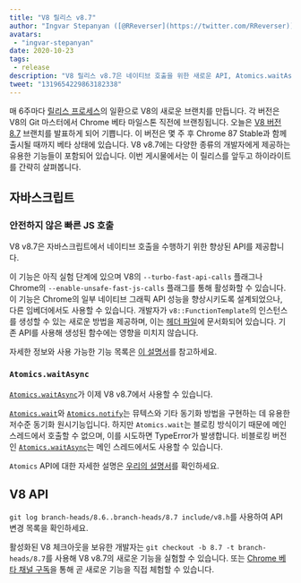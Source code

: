 ```yaml
---
title: "V8 릴리스 v8.7"
author: "Ingvar Stepanyan ([@RReverser](https://twitter.com/RReverser)), V8 담당자"
avatars:
 - "ingvar-stepanyan"
date: 2020-10-23
tags:
 - release
description: "V8 릴리스 v8.7은 네이티브 호출을 위한 새로운 API, Atomics.waitAsync, 버그 수정 및 성능 개선을 제공합니다."
tweet: "1319654229863182338"
---
```

매 6주마다 [릴리스 프로세스](https://v8.dev/docs/release-process)의 일환으로 V8의 새로운 브랜치를 만듭니다. 각 버전은 V8의 Git 마스터에서 Chrome 베타 마일스톤 직전에 브랜칭됩니다. 오늘은 [V8 버전 8.7](https://chromium.googlesource.com/v8/v8.git/+log/branch-heads/8.7) 브랜치를 발표하게 되어 기쁩니다. 이 버전은 몇 주 후 Chrome 87 Stable과 함께 출시될 때까지 베타 상태에 있습니다. V8 v8.7에는 다양한 종류의 개발자에게 제공하는 유용한 기능들이 포함되어 있습니다. 이번 게시물에서는 이 릴리스를 앞두고 하이라이트를 간략히 살펴봅니다.

<!--truncate-->
## 자바스크립트

### 안전하지 않은 빠른 JS 호출

V8 v8.7은 자바스크립트에서 네이티브 호출을 수행하기 위한 향상된 API를 제공합니다.

이 기능은 아직 실험 단계에 있으며 V8의 `--turbo-fast-api-calls` 플래그나 Chrome의 `--enable-unsafe-fast-js-calls` 플래그를 통해 활성화할 수 있습니다. 이 기능은 Chrome의 일부 네이티브 그래픽 API 성능을 향상시키도록 설계되었으나, 다른 임베더에서도 사용할 수 있습니다. 개발자가 `v8::FunctionTemplate`의 인스턴스를 생성할 수 있는 새로운 방법을 제공하며, 이는 [헤더 파일](https://source.chromium.org/chromium/chromium/src/+/master:v8/include/v8-fast-api-calls.h)에 문서화되어 있습니다. 기존 API를 사용해 생성된 함수에는 영향을 미치지 않습니다.

자세한 정보와 사용 가능한 기능 목록은 [이 설명서](https://docs.google.com/document/d/1nK6oW11arlRb7AA76lJqrBIygqjgdc92aXUPYecc9dU/edit?usp=sharing)를 참고하세요.

### `Atomics.waitAsync`

[`Atomics.waitAsync`](https://github.com/tc39/proposal-atomics-wait-async/blob/master/PROPOSAL.md)가 이제 V8 v8.7에서 사용할 수 있습니다.

[`Atomics.wait`](https://developer.mozilla.org/en-US/docs/Web/JavaScript/Reference/Global_Objects/Atomics/wait)와 [`Atomics.notify`](https://developer.mozilla.org/en-US/docs/Web/JavaScript/Reference/Global_Objects/Atomics/notify)는 뮤텍스와 기타 동기화 방법을 구현하는 데 유용한 저수준 동기화 원시기능입니다. 하지만 `Atomics.wait`는 블로킹 방식이기 때문에 메인 스레드에서 호출할 수 없으며, 이를 시도하면 TypeError가 발생합니다. 비블로킹 버전인 [`Atomics.waitAsync`](https://github.com/tc39/proposal-atomics-wait-async/blob/master/PROPOSAL.md)는 메인 스레드에서도 사용할 수 있습니다.

`Atomics` API에 대한 자세한 설명은 [우리의 설명서](https://v8.dev/features/atomics)를 확인하세요.

## V8 API

`git log branch-heads/8.6..branch-heads/8.7 include/v8.h`를 사용하여 API 변경 목록을 확인하세요.

활성화된 V8 체크아웃을 보유한 개발자는 `git checkout -b 8.7 -t branch-heads/8.7`를 사용해 V8 v8.7의 새로운 기능을 실험할 수 있습니다. 또는 [Chrome 베타 채널 구독](https://www.google.com/chrome/browser/beta.html)을 통해 곧 새로운 기능을 직접 체험할 수 있습니다.
